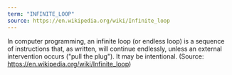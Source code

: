 ```yaml
---
term: "INFINITE_LOOP"
source: https://en.wikipedia.org/wiki/Infinite_loop
---
```


In computer programming, an infinite loop (or endless loop) is a sequence of instructions that, as written, will continue endlessly, unless an external intervention occurs ("pull the plug"). It may be intentional. (Source: https://en.wikipedia.org/wiki/Infinite_loop)
